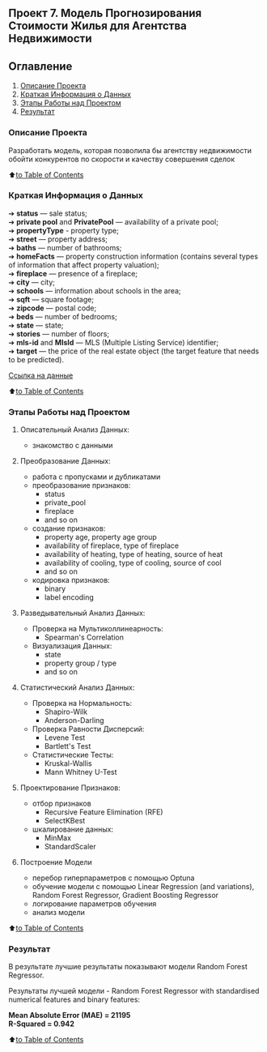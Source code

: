 ## **Проект 7. Модель Прогнозирования Стоимости Жилья для Агентства Недвижимости**

## Оглавление
1. [Описание Проекта](README.md#описание-проекта)
2. [Краткая Информация о Данных](README.md#краткая-информация-о-даннык)
3. [Этапы Работы над Проектом](README.md#этапы-работы-над-проектом)
4. [Результат](README.md#результат)


### Описание Проекта

Разработать модель, которая позволила бы агентству недвижимости обойти конкурентов по скорости и качеству совершения сделок


:arrow_up:[to Table of Contents](README.md#оглавление)


### Краткая Информация о Данных

➔ **status** — sale status; \
➔ **private pool** and **PrivatePool** — availability of a private pool; \
➔ **propertyType** - property type; \
➔ **street** — property address; \
➔ **baths** — number of bathrooms; \
➔ **homeFacts** — property construction information (contains several types of information that affect property valuation); \
➔ **fireplace** — presence of a fireplace; \
➔ **city** — city; \
➔ **schools** — information about schools in the area; \
➔ **sqft** — square footage; \
➔ **zipcode** — postal code; \
➔ **beds** — number of bedrooms; \
➔ **state** — state; \
➔ **stories** — number of floors; \
➔ **mls-id** and **MlsId** — MLS (Multiple Listing Service) identifier; \
➔ **target** — the price of the real estate object (the target feature that needs to be predicted).

[Ссылка на данные](https://drive.google.com/file/d/11-ZNNIdcQ7TbT8Y0nsQ3Q0eiYQP__NIW/view)

:arrow_up:[to Table of Contents](README.md#оглавление)


### Этапы Работы над Проектом

1. Описательный Анализ Данных:
   - знакомство с данными

2. Преобразование Данных:
   - работа с пропусками и дубликатами
   - преобразование признаков:
      - status
      - private_pool
      - fireplace
      - and so on
   - создание признаков:
      - property age, property age group
      - availability of fireplace, type of fireplace
      - availability of heating, type of heating, source of heat
      - availability of cooling, type of cooling, source of cool
      - and so on
   - кодировка признаков:
      - binary
      - label encoding

3. Разведывательный Анализ Данных:
   - Проверка на Мультиколлинеарность:
      - Spearman's Correlation
   - Визуализация Данных:
      - state
      - property group / type
      - and so on

4. Статистический Анализ Данных:
   - Проверка на Нормальность:
      - Shapiro-Wilk
      - Anderson-Darling
   - Проверка Равности Дисперсий:
      - Levene Test
      - Bartlett's Test
   - Статистические Тесты:
      - Kruskal-Wallis
      - Mann Whitney U-Test

5. Проектирование Признаков:
   - отбор признаков
      - Recursive Feature Elimination (RFE)
      - SelectKBest
   - шкалирование данных:
      - MinMax
      - StandardScaler

6. Построение Модели
   - перебор гиперпараметров с помощью Optuna
   - обучение модели с помощью Linear Regression (and variations), Random Forest Regressor, Gradient Boosting Regressor
   - логирование параметров обучения
   - анализ модели


:arrow_up:[to Table of Contents](README.md#оглавление)


### Результат
В результате лучшие результаты показывают модели Random Forest Regressor.

Результаты лучшей модели - Random Forest Regressor with standardised numerical features and binary features:

**Mean Absolute Error (MAE) = 21195** \
**R-Squared = 0.942**


:arrow_up:[to Table of Contents](README.md#оглавление)
